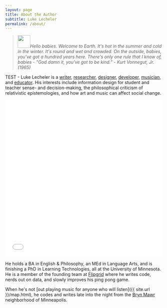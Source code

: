 ```yaml
---
layout: page
title: About the Author
subtitle: Luke Lecheler
permalink: /about/
---
```

><img src="https://d30y9cdsu7xlg0.cloudfront.net/png/77750-200.png" width='40px' class="left" />*Hello babies. Welcome to Earth. It's hot in the summer and cold in the winter. It's round and wet and crowded. On the outside, babies, you've got a hundred years here. There's only one rule that I know of, babies - "God damn it, you've got to be kind.” - Kurt Vonnegut, Jr. (1965)*

TEST - Luke Lecheler is a [writer](another-page), [researcher](https://scholar.google.com/citations?user=25RPAmsAAAAJ&hl=en), [designer](another-page), [developer](https://github.com/lecheler), [musician](http://therighthere.com), and [educator](http://www.cehd.umn.edu/ci/Academic-Programs/Research-Degrees/LT.html). His interests include information design for student and teacher sense- and decision-making, the philosophical criticism of relativistic epistemologies, and how art and music can affect social change. 

<iframe width="100%" height="500" src="../../assets/examples/map.html" frameborder="0"></iframe>

He holds a BA in English & Philosophy, an MEd in Language Arts, and is finishing a PhD in Learning Technologies, all at the University of Minnesota. He is a member of the founding team at [Flipgrid](https://info.flipgrid.com) where he writes code, nerds out on data, and slowly improves his ping pong game. 

When he's not [out playing music for anyone who will listen]({{ site.url }}/map.html), he codes and writes late into the night from the [Bryn Mawr](http://www.bmna.org/) neighborhood of Minneapolis.
